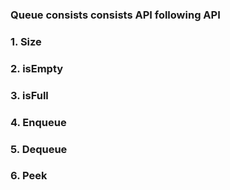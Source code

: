###  Queue consists consists API following API
###  1. Size
### 2.  isEmpty
### 3.  isFull
### 4. Enqueue
### 5.  Dequeue
### 6.  Peek